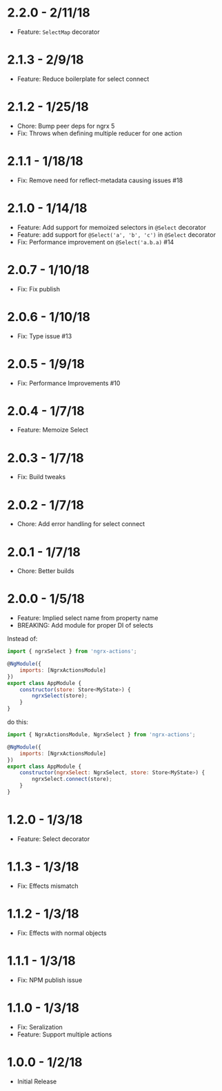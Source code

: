 # 2.2.0 - 2/11/18
- Feature: `SelectMap` decorator

# 2.1.3 - 2/9/18
- Feature: Reduce boilerplate for select connect

# 2.1.2 - 1/25/18
- Chore: Bump peer deps for ngrx 5
- Fix: Throws when defining multiple reducer for one action

# 2.1.1 - 1/18/18
- Fix: Remove need for reflect-metadata causing issues #18

# 2.1.0 - 1/14/18
- Feature: Add support for memoized selectors in `@Select` decorator
- Feature: add support for `@Select('a', 'b', 'c')` in `@Select` decorator
- Fix: Performance improvement on `@Select('a.b.a)` #14

# 2.0.7 - 1/10/18
- Fix: Fix publish

# 2.0.6 - 1/10/18
- Fix: Type issue #13

# 2.0.5 - 1/9/18
- Fix: Performance Improvements #10

# 2.0.4 - 1/7/18
- Feature: Memoize Select

# 2.0.3 - 1/7/18
- Fix: Build tweaks

# 2.0.2 - 1/7/18
- Chore: Add error handling for select connect

# 2.0.1 - 1/7/18
- Chore: Better builds

# 2.0.0 - 1/5/18
- Feature: Implied select name from property name
- BREAKING: Add module for proper DI of selects

Instead of:
```javascript
import { ngrxSelect } from 'ngrx-actions';

@NgModule({
    imports: [NgrxActionsModule]
})
export class AppModule {
    constructor(store: Store<MyState>) {
        ngrxSelect(store);
    }
}
```

do this:

```javascript
import { NgrxActionsModule, NgrxSelect } from 'ngrx-actions';

@NgModule({
    imports: [NgrxActionsModule]
})
export class AppModule {
    constructor(ngrxSelect: NgrxSelect, store: Store<MyState>) {
        ngrxSelect.connect(store);
    }
}
```

# 1.2.0 - 1/3/18
- Feature: Select decorator

# 1.1.3 - 1/3/18
- Fix: Effects mismatch

# 1.1.2 - 1/3/18
- Fix: Effects with normal objects

# 1.1.1 - 1/3/18
- Fix: NPM publish issue

# 1.1.0 - 1/3/18
- Fix: Seralization
- Feature: Support multiple actions

# 1.0.0 - 1/2/18
- Initial Release
